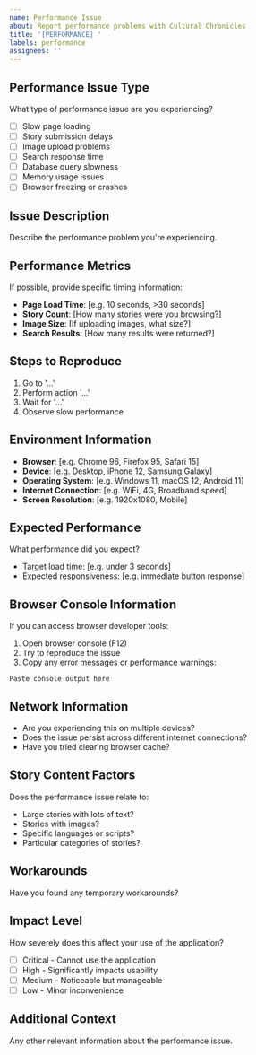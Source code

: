 ```yaml
---
name: Performance Issue
about: Report performance problems with Cultural Chronicles
title: '[PERFORMANCE] '
labels: performance
assignees: ''
---
```


## Performance Issue Type
What type of performance issue are you experiencing?
- [ ] Slow page loading
- [ ] Story submission delays
- [ ] Image upload problems
- [ ] Search response time
- [ ] Database query slowness
- [ ] Memory usage issues
- [ ] Browser freezing or crashes

## Issue Description
Describe the performance problem you're experiencing.

## Performance Metrics
If possible, provide specific timing information:
- **Page Load Time**: [e.g. 10 seconds, >30 seconds]
- **Story Count**: [How many stories were you browsing?]
- **Image Size**: [If uploading images, what size?]
- **Search Results**: [How many results were returned?]

## Steps to Reproduce
1. Go to '...'
2. Perform action '...'
3. Wait for '...'
4. Observe slow performance

## Environment Information
- **Browser**: [e.g. Chrome 96, Firefox 95, Safari 15]
- **Device**: [e.g. Desktop, iPhone 12, Samsung Galaxy]
- **Operating System**: [e.g. Windows 11, macOS 12, Android 11]
- **Internet Connection**: [e.g. WiFi, 4G, Broadband speed]
- **Screen Resolution**: [e.g. 1920x1080, Mobile]

## Expected Performance
What performance did you expect?
- Target load time: [e.g. under 3 seconds]
- Expected responsiveness: [e.g. immediate button response]

## Browser Console Information
If you can access browser developer tools:
1. Open browser console (F12)
2. Try to reproduce the issue
3. Copy any error messages or performance warnings:

```
Paste console output here
```

## Network Information
- Are you experiencing this on multiple devices?
- Does the issue persist across different internet connections?
- Have you tried clearing browser cache?

## Story Content Factors
Does the performance issue relate to:
- Large stories with lots of text?
- Stories with images?
- Specific languages or scripts?
- Particular categories of stories?

## Workarounds
Have you found any temporary workarounds?

## Impact Level
How severely does this affect your use of the application?
- [ ] Critical - Cannot use the application
- [ ] High - Significantly impacts usability
- [ ] Medium - Noticeable but manageable
- [ ] Low - Minor inconvenience

## Additional Context
Any other relevant information about the performance issue.